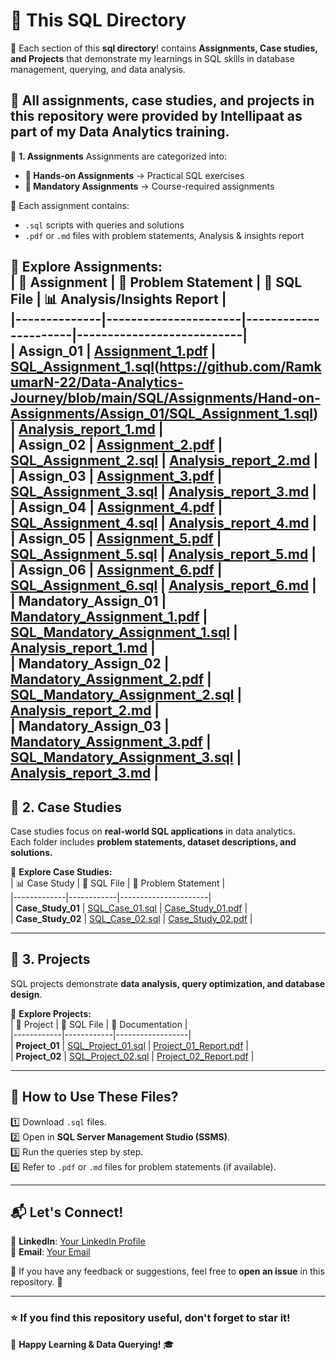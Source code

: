 # 📂 This SQL Directory  

🚀 Each section of this **sql directory**! contains **Assignments, Case studies, and Projects** that demonstrate my learnings in SQL skills in database management, querying, and data analysis.  

📌 **All assignments, case studies, and projects in this repository were provided by Intellipaat as part of my Data Analytics training.**  
---

📂 **1. Assignments**
Assignments are categorized into:
- **📌 Hands-on Assignments** → Practical SQL exercises  
- **📌 Mandatory Assignments** → Course-required assignments  

🔹 Each assignment contains:  
- `.sql` scripts with queries and solutions  
- `.pdf` or `.md` files with problem statements, Analysis & insights report 

📍 **Explore Assignments:**  
| 🔢 Assignment | 📑 Problem Statement | 📄 SQL File | 📊 Analysis/Insights Report |  
|--------------|----------------------|----------------------|---------------------------|  
| **Assign_01** | [Assignment_1.pdf](https://github.com/RamkumarN-22/Data-Analytics-Journey/blob/main/SQL/Assignments/Hands-on-Assignments/Assign_01/SQL_Assignment_Prob_Stat_1.pdf) | [SQL_Assignment_1.sql](https://github.com/RamkumarN-22/Data-Analytics-Journey/blob/main/SQL/Assignments/Hands-on-Assignments/Assign_01/SQL_Assignment_1.sql)(https://github.com/RamkumarN-22/Data-Analytics-Journey/blob/main/SQL/Assignments/Hand-on-Assignments/Assign_01/SQL_Assignment_1.sql) | [Analysis_report_1.md](https://github.com/RamkumarN-22/Data-Analytics-Journey/blob/main/SQL/Assignments/Hands-on-Assignments/Assign_01/readme.md) |  
| **Assign_02** | [Assignment_2.pdf](https://github.com/RamkumarN-22/Data-Analytics-Journey/blob/main/SQL/Assignments/Hands-on-Assignments/Assign_02/SQL_Assignment_Prob_Stat_2.pdf) | [SQL_Assignment_2.sql](https://github.com/RamkumarN-22/Data-Analytics-Journey/blob/main/SQL/Assignments/Hands-on-Assignments/Assign_02/SQL_Assignment_2.sql) | [Analysis_report_2.md](https://github.com/RamkumarN-22/Data-Analytics-Journey/blob/main/SQL/Assignments/Hands-on-Assignments/Assign_02/readme.md) |  
| **Assign_03** | [Assignment_3.pdf](https://github.com/RamkumarN-22/Data-Analytics-Journey/blob/main/SQL/Assignments/Hands-on-Assignments/Assign_03/SQL_Assignment_Prob_Stat_3.pdf) | [SQL_Assignment_3.sql](https://github.com/RamkumarN-22/Data-Analytics-Journey/blob/main/SQL/Assignments/Hands-on-Assignments/Assign_03/SQL_Assignment_3.sql) | [Analysis_report_3.md](https://github.com/RamkumarN-22/Data-Analytics-Journey/blob/main/SQL/Assignments/Hands-on-Assignments/Assign_03/readme.md) |  
| **Assign_04** | [Assignment_4.pdf](https://github.com/RamkumarN-22/Data-Analytics-Journey/blob/main/SQL/Assignments/Hands-on-Assignments/Assign_04/SQL_Assignment_Prob_Stat_4.pdf) | [SQL_Assignment_4.sql](https://github.com/RamkumarN-22/Data-Analytics-Journey/blob/main/SQL/Assignments/Hands-on-Assignments/Assign_04/SQL_Assignment_4.sql) | [Analysis_report_4.md](https://github.com/RamkumarN-22/Data-Analytics-Journey/blob/main/SQL/Assignments/Hands-on-Assignments/Assign_04/readme.md) |  
| **Assign_05** | [Assignment_5.pdf](https://github.com/RamkumarN-22/Data-Analytics-Journey/blob/main/SQL/Assignments/Hands-on-Assignments/Assign_05/SQL_Assignment_Prob_Stat_5.pdf) | [SQL_Assignment_5.sql](https://github.com/RamkumarN-22/Data-Analytics-Journey/blob/main/SQL/Assignments/Hands-on-Assignments/Assign_05/SQL_Assignment_5.sql) | [Analysis_report_5.md](https://github.com/RamkumarN-22/Data-Analytics-Journey/blob/main/SQL/Assignments/Hands-on-Assignments/Assign_05/readme.md) |  
| **Assign_06** | [Assignment_6.pdf](https://github.com/RamkumarN-22/Data-Analytics-Journey/blob/main/SQL/Assignments/Hands-on-Assignments/Assign_06/SQL_Assignment_Prob_Stat_6.pdf) | [SQL_Assignment_6.sql](https://github.com/RamkumarN-22/Data-Analytics-Journey/blob/main/SQL/Assignments/Hands-on-Assignments/Assign_06/SQL_Assignment_6.sql) | [Analysis_report_6.md](https://github.com/RamkumarN-22/Data-Analytics-Journey/blob/main/SQL/Assignments/Hands-on-Assignments/Assign_06/readme.md) |  
| **Mandatory_Assign_01** | [Mandatory_Assignment_1.pdf](https://github.com/RamkumarN-22/Data-Analytics-Journey/blob/main/SQL/Assignments/Mandatory-Assignments/Mandatory_Assign_01/SQL_Mandatory_Assignment_Prob_Stat_1.pdf) | [SQL_Mandatory_Assignment_1.sql](https://github.com/RamkumarN-22/Data-Analytics-Journey/blob/main/SQL/Assignments/Mandatory-Assignments/Mandatory_Assign_01/SQL_Mandatory_Assignment_1.sql) | [Analysis_report_1.md](https://github.com/RamkumarN-22/Data-Analytics-Journey/blob/main/SQL/Assignments/Mandatory-Assignments/Mandatory_Assign_01/readme.md) |  
| **Mandatory_Assign_02** | [Mandatory_Assignment_2.pdf](https://github.com/RamkumarN-22/Data-Analytics-Journey/blob/main/SQL/Assignments/Mandatory-Assignments/Mandatory_Assign_02/SQL_Mandatory_Assignment_Prob_Stat_2.pdf) | [SQL_Mandatory_Assignment_2.sql](https://github.com/RamkumarN-22/Data-Analytics-Journey/blob/main/SQL/Assignments/Mandatory-Assignments/Mandatory_Assign_02/SQL_Mandatory_Assignment_2.sql) | [Analysis_report_2.md](https://github.com/RamkumarN-22/Data-Analytics-Journey/blob/main/SQL/Assignments/Mandatory-Assignments/Mandatory_Assign_02/readme.md) |  
| **Mandatory_Assign_03** | [Mandatory_Assignment_3.pdf](https://github.com/RamkumarN-22/Data-Analytics-Journey/blob/main/SQL/Assignments/Mandatory-Assignments/Mandatory_Assign_03/SQL_Mandatory_Assignment_Prob_Stat_3.pdf) | [SQL_Mandatory_Assignment_3.sql](https://github.com/RamkumarN-22/Data-Analytics-Journey/blob/main/SQL/Assignments/Mandatory-Assignments/Mandatory_Assign_03/SQL_Mandatory_Assignment_3.sql) | [Analysis_report_3.md](https://github.com/RamkumarN-22/Data-Analytics-Journey/blob/main/SQL/Assignments/Mandatory-Assignments/Mandatory_Assign_03/readme.md) |  
---

## 📂 **2. Case Studies**
Case studies focus on **real-world SQL applications** in data analytics.  
Each folder includes **problem statements, dataset descriptions, and solutions.**  

📍 **Explore Case Studies:**  
| 📊 Case Study | 📄 SQL File | 📑 Problem Statement |  
|-------------|------------|----------------------|  
| **Case_Study_01** | [SQL_Case_01.sql](#) | [Case_Study_01.pdf](#) |  
| **Case_Study_02** | [SQL_Case_02.sql](#) | [Case_Study_02.pdf](#) |  

---

## 📂 **3. Projects**
SQL projects demonstrate **data analysis, query optimization, and database design**.  

📍 **Explore Projects:**  
| 🚀 Project | 📄 SQL File | 📑 Documentation |  
|------------|------------|------------------|  
| **Project_01** | [SQL_Project_01.sql](#) | [Project_01_Report.pdf](#) |  
| **Project_02** | [SQL_Project_02.sql](#) | [Project_02_Report.pdf](#) |  

---

## 📖 **How to Use These Files?**
1️⃣ Download `.sql` files.  
2️⃣ Open in **SQL Server Management Studio (SSMS)**.  
3️⃣ Run the queries step by step.  
4️⃣ Refer to `.pdf` or `.md` files for problem statements (if available).  

---

## 📬 **Let's Connect!**
💼 **LinkedIn**: [Your LinkedIn Profile](#)  
📧 **Email**: [Your Email](#)  

📌 If you have any feedback or suggestions, feel free to **open an issue** in this repository. 🎯  

---

### ⭐ If you find this repository useful, don't forget to **star** it!  

🚀 **Happy Learning & Data Querying!** 🎓  

